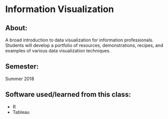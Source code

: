 # Information Visualization

## About: 
A broad introduction to data visualization for information professionals. Students will develop a portfolio of resources, demonstrations, recipes, and examples of various data visualization techniques.

## Semester: 
Summer 2018

## Software used/learned from this class: 
-  R
-  Tableau 
